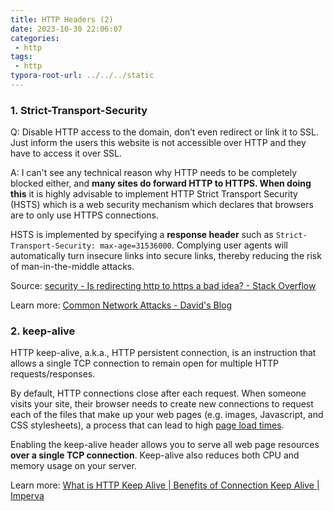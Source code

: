 ```yaml
---
title: HTTP Headers (2)
date: 2023-10-30 22:06:07
categories:
 - http
tags:
 - http
typora-root-url: ../../../static
---
```


### 1. Strict-Transport-Security

Q: Disable HTTP access to the domain, don’t even redirect or link it to SSL. Just inform the users this website is not accessible over HTTP and they have to access it over SSL. 

A: I can't see any technical reason why HTTP needs to be completely blocked either, and **many sites do forward HTTP to HTTPS. When doing this** it is highly advisable to implement HTTP Strict Transport Security (HSTS) which is a web security mechanism which declares that browsers are to only use HTTPS connections.

HSTS is implemented by specifying a **response header** such as `Strict-Transport-Security: max-age=31536000`. Complying user agents will automatically turn insecure links into secure links, thereby reducing the risk of man-in-the-middle attacks. 

Source: [security - Is redirecting http to https a bad idea? - Stack Overflow](https://stackoverflow.com/questions/4365294/is-redirecting-http-to-https-a-bad-idea)

Learn more: [Common Network Attacks - David's Blog](https://davidzhu.xyz/post/networking/004-common-attacks/)

### 2. keep-alive

HTTP keep-alive, a.k.a., HTTP persistent connection, is an instruction that allows a single TCP connection to remain open for multiple HTTP requests/responses.

By default, HTTP connections close after each request. When someone visits your site, their browser needs to create new connections to request each of the files that make up your web pages (e.g. images, Javascript, and CSS stylesheets), a process that can lead to high [page load times](https://www.imperva.com/learn/performance/page-load-time/).

Enabling the keep-alive header allows you to serve all web page resources **over a single TCP connection**. Keep-alive also reduces both CPU and memory usage on your server.

Learn more: [What is HTTP Keep Alive | Benefits of Connection Keep Alive | Imperva](https://www.imperva.com/learn/performance/http-keep-alive/)

